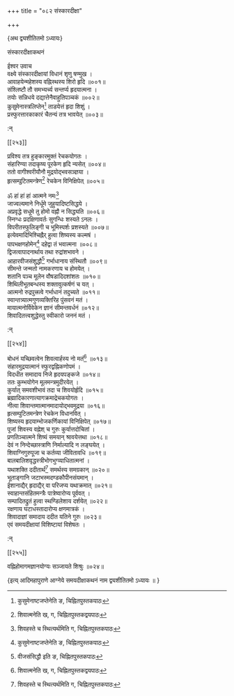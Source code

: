 +++
title = "०८२ संस्कारदीक्षा"

+++

\{अथ द्व्यशीतितमो ऽध्यायः\}

संस्कारदीक्षाकथनं  
    
ईश्वर उवाच  
वक्ष्ये संस्कारदीक्षायां विधानं शृणु षण्मुख   ।  
आवाहयेन्महेशस्य वह्निस्थस्य शिरो हृदि ॥००१॥  
संश्लिष्टौ तौ समभ्यर्च्य सन्तर्प्य हृदयात्मना   ।  
तयोः सन्निधये दद्यात्तेनैवाहुतिपञ्चकं ॥००२॥  
कुसुमेनास्त्रलिप्तेन[^३] ताडयेत्तं हृदा शिशुं ।  
प्रस्फुरत्तारकाकारं चैतन्यं तत्र भावयेत् ॥००३॥  
    
:न्  
    
[^१]: शिवात्मनेति ख, ग, चिह्नितपुस्तकद्वयपाठः  
    
[^२]: शिवहस्ते च स्थित्यर्थमिति ग, चिह्नितपुस्तकपाठः  
    
[^३]: कुसुमेनाष्टजप्तेनेति ङ, चिह्नितपुस्तकपाठः  

[[२५३]]
    
प्रविश्य तत्र हुङ्कारमुक्तं रेचकयोगतः ।  
संहारिण्या तदाकृष्य पूरकेण हृदि न्यसेत् ॥००४॥  
ततो वागीश्वरीयौनौ मुद्रयोद्भवसञ्ज्ञया ।  
हृत्सम्पुटितमन्त्रेण[^१] रेचकेन विनिक्षिपेत् ॥००५॥  
    
ॐ हां हां हां आत्मने नमः[^२]  
जाज्वल्यमाने निर्धूमे जुहुयादिष्टसिद्धये ।  
अप्रवृद्धे सधूमे तु होमो वह्नौ न सिद्ध्यति ॥००६॥  
स्निग्धः प्रदक्षिणावर्तः सुगन्धिः शस्यते ऽनलः   ।  
विपरीतस्फुलिङ्गी च भूमिस्पर्शः प्रशस्यते ॥००७॥  
इत्येवमादिभिश्चिह्नैर् हुत्वा शिष्यस्य कल्मषं ।  
पापभक्षणहोमेन[^३] दहेद्वा तं भवात्मना ॥००८॥  
द्विजत्वापादनार्थाय तथा रुद्रांशभावने ।  
आहारवीजसंशुद्धौ[^४] गर्भाधानाय संस्थितौ   ॥००९॥  
सीमन्ते जन्मतो नामकरणाय च होमयेत् ।  
शतानि पञ्च मूलेन वौषडादिदशांशतः   ॥०१०॥  
शिथिलीभूतबन्धस्य शक्तावुत्कर्षणं च यत् ।  
आत्मनो रुद्रपुत्त्रत्वे गर्भाधानं तदुच्यते ॥०११॥  
स्वान्तत्र्यात्मगुणव्यक्तिरिह पुंसवनं मतं ।  
मायात्मनोर्विवेकेन ज्ञानं सीमन्तवर्धनं ॥०१२॥  
शिवादितत्त्वशुद्धेस्तु स्वीकारो जननं मतं ।  
    
:न्  
    
[^१]: हृत्सम्पुटात्ममन्त्रेणेति ङ, चिह्नितपुस्तकपाठः  
    
[^२]: ॐ हां हां आत्मने नम इति ग, घ, चिह्नितपुस्तकपाठः । ॐ  
हां आत्मने नम इति ङ, चिह्नितपुस्तकपाठः  
    
[^३]: पापक्षयेण होमनेति ङ, चिह्नितपुस्तकपाठः  
    
[^४]: वीजसंसिद्धौ इति ङ, चिह्नितपुस्तकपाठः  

[[२५४]]
    
बोधनं यच्छिवत्वेन शिवत्वार्हस्य नो मतं[^१] ॥०१३॥  
संहारमुद्रयात्मानं स्फुरद्वह्निकणोपमं ।  
विदधीत समादाय निजे हृदयपङ्कजे ॥०१४॥  
ततः कुम्भयोगेन मूलमन्त्रमुदीरयेत् ।  
कुर्यात् समवशीभावं तदा च शिवयोर्हृदि ॥०१५॥  
ब्रह्मादिकारणात्यागक्रमाद्रेचकयोगतः ।  
नीत्वा शिवान्तमात्मानमादायोद्भवमुद्रया ॥०१६॥  
हृत्सम्पुटितमन्त्रेण रेचकेन विधानवित् ।  
शिष्यस्य हृदयाम्भोजकर्णिकायां विनिक्षिपेत् ॥०१७॥  
पूजां शिवस्य वह्नेश् च गुरुः कुर्यात्तदोचितां ।  
प्रणतिञ्चात्मने शिष्यं समयान् श्रावयेत्तथा ॥०१८॥  
देवं न निन्देच्छास्त्राणि निर्माल्यादि न लङ्घयेत् ।  
शिवाग्निगुरुपूजा च कर्तव्या जीवितावधि ॥०१९॥  
बालबालिशवृद्धस्त्रीभोगभुग्व्याधितात्मनां ।  
यथाशक्ति ददीतार्थं[^२] समर्थस्य समग्रकान् ॥०२०॥  
भूताङ्गानि जटाभस्मदण्डकौपीनसंयमान्   ।  
ईशानाद्यैर् हृदाद्यैर् वा परिजप्य यथाक्रमात् ॥०२१॥  
स्वाहान्तसंहितमन्त्रैः पात्रेष्वारोप्य पूर्ववत् ।  
सम्पादितद्रुतं हुत्वा स्थण्डिलेशाय दर्शयेत् ॥०२२॥  
रक्षणाय घटाधस्तादारोप्य क्षणमात्रकं   ।  
शिवादाज्ञां समादाय ददीत यतिने गुरुः ॥०२३॥  
एवं समयदीक्षायां विशिष्टायां विशेषतः   ।  
    
:न्  
    
[^१]: वर्धनमिति घ, चिह्नितपुस्तकपाठः  
    
[^२]: ददीतान्नमिति घ, चिह्नितपुस्तकपाठः  

[[२५५]]
    
वह्निहोमागमज्ञानयोग्यः सञ्जायते शिश्रुः ॥०२४॥  
    
\{इत्य् आदिमहापुराणे आग्नेये समयदीक्षाकथनं नाम द्व्यशीतितमो ऽध्यायः ॥  }
    